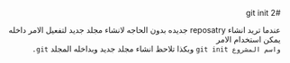 ﻿<div dir = rtl >

#git init 2

عندما تريد انشاء reposatry جديده بدون الحاجه لانشاء مجلد جديد لتفعيل الامر داخله يمكن استخدام الامر 
<br>
`واسم المشروع git init` وبكذا تلاحظ انشاء مجلد جديد وبداخله المجلد `git.`   
 </dir>
